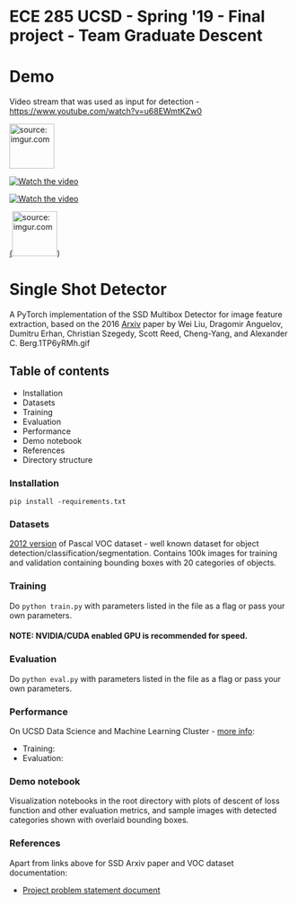 # ECE 285 UCSD - Spring '19 - Final project - Team Graduate Descent

# Demo
Video stream that was used as input for detection - https://www.youtube.com/watch?v=u68EWmtKZw0 

<a href="https://imgur.com/1TP6yRM"><img src="https://i.imgur.com/1TP6yRMh.gif" title="source: imgur.com"  width="80" height="80" /></a>

[![Watch the video](https://i.imgur.com/1TP6yRMh.gif)](https://imgur.com/GJDkbfu.gif)


[![Watch the video](https://imgur.com/vrdP6Qa.gif)](https://imgur.com/9hJaIPe)



[(<a href="https://imgur.com/1TP6yRM"><img src="https://i.imgur.com/1TP6yRMh.gif" title="source: imgur.com"  width="80" height="80" /></a>)](https://imgur.com/9hJaIPe)

# Single Shot Detector 
A PyTorch implementation of the SSD Multibox Detector for image feature extraction, based on the 2016 [Arxiv](http://arxiv.org/abs/1512.02325) paper by Wei Liu, Dragomir Anguelov, Dumitru Erhan, Christian Szegedy, Scott Reed, Cheng-Yang, and Alexander C. Berg.1TP6yRMh.gif
## Table of contents
- Installation
- Datasets
- Training
- Evaluation
- Performance
- Demo notebook
- References
- Directory structure
### Installation
```pip install -requirements.txt```
### Datasets
[2012 version](http://host.robots.ox.ac.uk/pascal/VOC/voc2012/) of Pascal VOC dataset - well known dataset for object detection/classification/segmentation. Contains 100k images for training and validation containing bounding boxes with 20 categories of objects.
### Training
Do ```python train.py``` with parameters listed in the file as a flag or pass your own parameters.
#### NOTE: NVIDIA/CUDA enabled GPU is recommended for speed.
### Evaluation
Do ```python eval.py``` with parameters listed in the file as a flag or pass your own parameters.
### Performance <br>
On UCSD Data Science and Machine Learning Cluster - [more info](https://datahub.ucsd.edu/hub/login):
- Training:
- Evaluation:
### Demo notebook
Visualization notebooks in the root directory with plots of descent of loss function and other evaluation metrics, and sample images with detected categories shown with overlaid bounding boxes.
### References <br>
Apart from links above for SSD Arxiv paper and VOC dataset documentation:
- [Project problem statement document](https://www.charles-deledalle.fr/pages/files/ucsd_ece285_mlip/projectC_object_detection.pdf)
